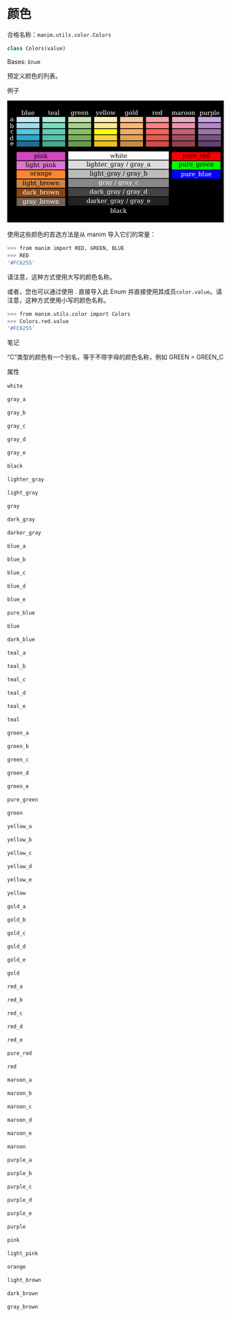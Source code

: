 # 颜色

合格名称：`manim.utils.color.Colors`

```py
class Colors(value)
```

Bases: `Enum`

预定义颜色的列表。


例子

![ColorsOverview-1.png](../static/ColorsOverview-1.png)

使用这些颜色的首选方法是从 manim 导入它们的常量：

```sh
>>> from manim import RED, GREEN, BLUE
>>> RED
'#FC6255'
```


请注意，这种方式使用大写的颜色名称。

或者，您也可以通过使用 . 直接导入此 Enum 并直接使用其成员`color.value`。请注意，这种方式使用小写的颜色名称。

```sh
>>> from manim.utils.color import Colors
>>> Colors.red.value
'#FC6255'
```


笔记

“C”类型的颜色有一个别名，等于不带字母的颜色名称，例如 GREEN = GREEN_C


属性

`white`

`gray_a`

`gray_b`

`gray_c`

`gray_d`

`gray_e`

`black`

`lighter_gray`

`light_gray`

`gray`

`dark_gray`

`darker_gray`

`blue_a`

`blue_b`

`blue_c`

`blue_d`

`blue_e`

`pure_blue`

`blue`

`dark_blue`

`teal_a`

`teal_b`

`teal_c`

`teal_d`

`teal_e`

`teal`

`green_a`

`green_b`

`green_c`

`green_d`

`green_e`

`pure_green`

`green`

`yellow_a`

`yellow_b`

`yellow_c`

`yellow_d`

`yellow_e`

`yellow`

`gold_a`

`gold_b`

`gold_c`

`gold_d`

`gold_e`

`gold`

`red_a`

`red_b`

`red_c`

`red_d`

`red_e`

`pure_red`

`red`

`maroon_a`

`maroon_b`

`maroon_c`

`maroon_d`

`maroon_e`

`maroon`

`purple_a`

`purple_b`

`purple_c`

`purple_d`

`purple_e`

`purple`

`pink`

`light_pink`

`orange`

`light_brown`

`dark_brown`

`gray_brown`
